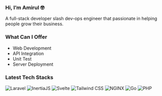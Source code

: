 ### Hi, I’m Amirul 🤓

A full-stack developer slash dev-ops engineer that passionate in helping people grow their business.

### What Can I Offer
<ul>
  <li>Web Development</li>
  <li>API Integration</li>
  <li>Unit Test</li>
  <li>Server Deployment</li>
</ul>

### Latest Tech Stacks
<p>
	<img alt="Laravel" src="https://img.shields.io/badge/Laravel-%23fd1303.svg?style=for-the-badge&logo=laravel&logoColor=white"/>
	<img alt="InertiaJS" src="https://img.shields.io/badge/Inertia-%238d5aea.svg?style=for-the-badge&logo=inertia-js&logoColor=white"/>
	<img alt="Svelte" src="https://img.shields.io/badge/Svelte-%23FF3E00.svg?style=for-the-badge&logo=svelte&logoColor=white"/>
	<img alt="Tailwind CSS" src="https://img.shields.io/badge/TailwindCSS-%2306B6D4.svg?style=for-the-badge&logo=tailwind-css&logoColor=white"/>
	<img alt="NGINX" src="https://img.shields.io/badge/Nginx-%23009639.svg?style=for-the-badge&logo=nginx&logoColor=white" />
	<img alt="Go" src="https://img.shields.io/badge/go-%2300ADD8.svg?style=for-the-badge&logo=go&logoColor=white"/>
	<img alt="PHP" src="https://img.shields.io/badge/php-%23777BB4.svg?style=for-the-badge&logo=php&logoColor=white"/>
</p>
